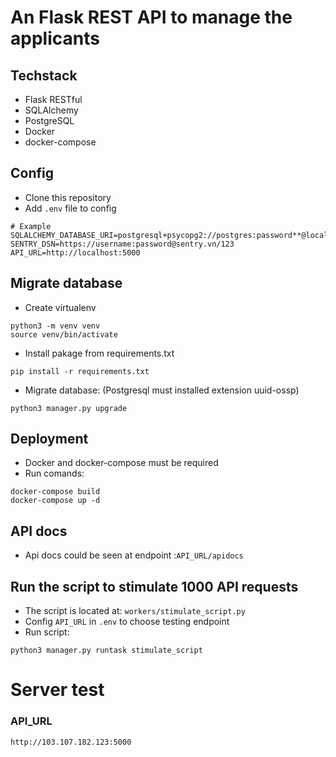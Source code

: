 # An Flask REST API to manage the applicants
## Techstack
- Flask RESTful
- SQLAlchemy
- PostgreSQL
- Docker
- docker-compose
## Config
- Clone this repository
- Add `.env` file to config 
```
# Example
SQLALCHEMY_DATABASE_URI=postgresql+psycopg2://postgres:password**@localhost:5432/applicant_manage
SENTRY_DSN=https://username:password@sentry.vn/123
API_URL=http://localhost:5000
```
## Migrate database
- Create virtualenv
```
python3 -m venv venv
source venv/bin/activate
```
- Install pakage from requirements.txt
```
pip install -r requirements.txt
```
- Migrate database: (Postgresql must installed extension uuid-ossp)
```
python3 manager.py upgrade
```
## Deployment
- Docker and docker-compose must be required
- Run comands:
```
docker-compose build
docker-compose up -d
```
## API docs
- Api docs could be seen at endpoint :`API_URL/apidocs`

## Run the script to stimulate 1000 API requests
- The script is located at: `workers/stimulate_script.py`
- Config `API_URL` in `.env` to choose testing endpoint
- Run script:
```
python3 manager.py runtask stimulate_script
```

# Server test
### API_URL
`http://103.107.182.123:5000`

